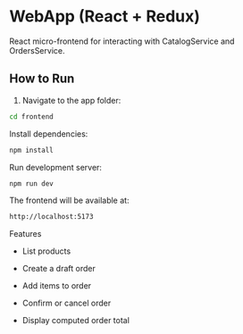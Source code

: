 # WebApp (React + Redux)

React micro-frontend for interacting with CatalogService and OrdersService.

## How to Run

1. Navigate to the app folder:

```bash
cd frontend
```

Install dependencies:
```bash
npm install
```

Run development server:
```bash
npm run dev
```

The frontend will be available at:
```bash
http://localhost:5173
```
Features

- List products

- Create a draft order

- Add items to order

- Confirm or cancel order

- Display computed order total
